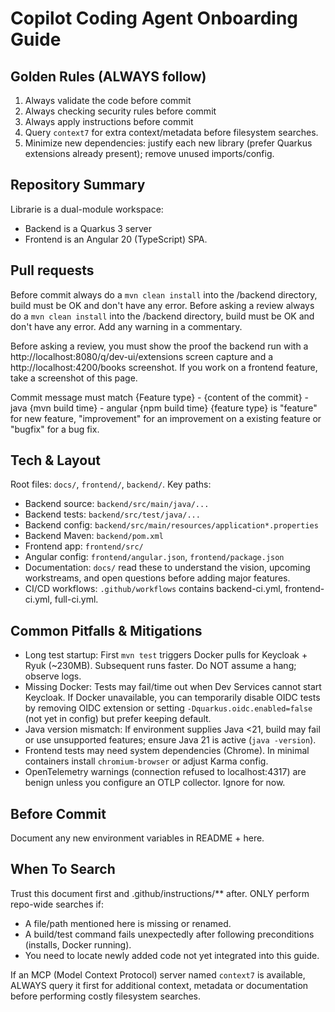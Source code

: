 # Copilot Coding Agent Onboarding Guide

## Golden Rules (ALWAYS follow)
1. Always validate the code before commit
2. Always checking security rules before commit
3. Always apply instructions before commit
4. Query `context7` for extra context/metadata before filesystem searches.
5. Minimize new dependencies: justify each new library (prefer Quarkus extensions already present); remove unused imports/config.

## Repository Summary
Librarie is a dual-module workspace:
- Backend is a Quarkus 3 server
- Frontend is an Angular 20 (TypeScript) SPA.

## Pull requests

Before commit always do a `mvn clean install` into the /backend directory, build must be OK and don't have any error.
Before asking a review always do a `mvn clean install` into the /backend directory, build must be OK and don't have any error. Add any warning in a commentary.

Before asking a review, you must show the proof the backend run with a http://localhost:8080/q/dev-ui/extensions screen capture and a http://localhost:4200/books screenshot.
If you work on a frontend feature, take a screenshot of this page.

Commit message must match
{Feature type} - {content of the commit} - java {mvn build time} - angular {npm build time}
{feature type} is "feature" for new feature, "improvement" for an improvement on a existing feature or "bugfix" for a bug fix.

## Tech & Layout
Root files: `docs/`, `frontend/`, `backend/`.
Key paths:
- Backend source: `backend/src/main/java/...`
- Backend tests: `backend/src/test/java/...`
- Backend config: `backend/src/main/resources/application*.properties`
- Backend Maven: `backend/pom.xml`
- Frontend app: `frontend/src/`
- Angular config: `frontend/angular.json`, `frontend/package.json`
- Documentation: `docs/` read these to understand the vision, upcoming workstreams, and open questions before adding major features.
- CI/CD workflows: `.github/workflows` contains backend-ci.yml, frontend-ci.yml, full-ci.yml.

## Common Pitfalls & Mitigations
- Long test startup: First `mvn test` triggers Docker pulls for Keycloak + Ryuk (~230MB). Subsequent runs faster. Do NOT assume a hang; observe logs.
- Missing Docker: Tests may fail/time out when Dev Services cannot start Keycloak. If Docker unavailable, you can temporarily disable OIDC tests by removing OIDC extension or setting `-Dquarkus.oidc.enabled=false` (not yet in config) but prefer keeping default.
- Java version mismatch: If environment supplies Java <21, build may fail or use unsupported features; ensure Java 21 is active (`java -version`).
- Frontend tests may need system dependencies (Chrome). In minimal containers install `chromium-browser` or adjust Karma config.
- OpenTelemetry warnings (connection refused to localhost:4317) are benign unless you configure an OTLP collector. Ignore for now.

## Before Commit
Document any new environment variables in README + here.

## When To Search
Trust this document first and .github/instructions/** after. ONLY perform repo-wide searches if:
- A file/path mentioned here is missing or renamed.
- A build/test command fails unexpectedly after following preconditions (installs, Docker running).
- You need to locate newly added code not yet integrated into this guide.

If an MCP (Model Context Protocol) server named `context7` is available, ALWAYS query it first for additional context, metadata or documentation before performing costly filesystem searches.
